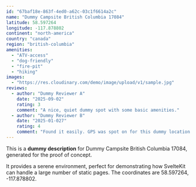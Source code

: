 ```yaml
---
id: "67baf18e-863f-4ed0-a62c-03c1f6614a2c"
name: "Dummy Campsite British Columbia 17084"
latitude: 58.597264
longitude: -117.878802
continent: "north-america"
country: "canada"
region: "british-columbia"
amenities:
  - "ATV-access"
  - "dog-friendly"
  - "fire-pit"
  - "hiking"
images:
  - "https://res.cloudinary.com/demo/image/upload/v1/sample.jpg"
reviews:
  - author: "Dummy Reviewer A"
    date: "2025-09-02"
    rating: 3
    comment: "A nice, quiet dummy spot with some basic amenities."
  - author: "Dummy Reviewer B"
    date: "2025-01-027"
    rating: 4
    comment: "Found it easily. GPS was spot on for this dummy location."
---
```


This is a **dummy description** for Dummy Campsite British Columbia 17084, generated for the proof of concept.

It provides a serene environment, perfect for demonstrating how SvelteKit can handle a large number of static pages. The coordinates are 58.597264, -117.878802.
